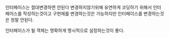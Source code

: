 인터페이스는 절대변경하면 안된다
변경하지않기위해 유연하게 코딩하기 위해서 인터페이스를 작성하는것이고
구현체를 변경하는것은 가능하지만 인터페이스를 변경하는것은 정말 안된다.

인터페이스가 될 객체는 명확하게 명시적으로 설정하는것이 좋다.
